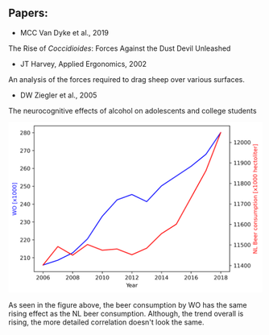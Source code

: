 ## Papers:
- MCC Van Dyke et al., 2019

The Rise of *Coccidioides*: Forces Against the Dust Devil Unleashed

- JT Harvey, Applied Ergonomics, 2002

An analysis of the forces required to drag sheep over various surfaces.

- DW Ziegler et al., 2005

The neurocognitive effects of alcohol on adolescents and college students

![Figure with the beer consumption in NL and by WO.](plot.png)

As seen in the figure above, the beer consumption by WO has the same rising effect as the NL beer consumption. Although, the trend overall is rising, the more detailed correlation doesn't look the same.